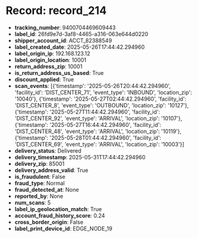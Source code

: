 # Record: record_214

- **tracking_number**: 9400704469609443
- **label_id**: 26fd9e7d-3af8-4465-a316-063e644d0220
- **shipper_account_id**: ACCT_82388549
- **label_created_date**: 2025-05-26T17:44:42.294960
- **label_origin_ip**: 192.168.123.12
- **label_origin_location**: 10001
- **return_address_zip**: 10001
- **is_return_address_us_based**: True
- **discount_applied**: True
- **scan_events**: [{'timestamp': '2025-05-26T20:44:42.294960', 'facility_id': 'DIST_CENTER_71', 'event_type': 'INBOUND', 'location_zip': '10040'}, {'timestamp': '2025-05-27T02:44:42.294960', 'facility_id': 'DIST_CENTER_8', 'event_type': 'OUTBOUND', 'location_zip': '10127'}, {'timestamp': '2025-05-27T11:44:42.294960', 'facility_id': 'DIST_CENTER_92', 'event_type': 'ARRIVAL', 'location_zip': '10107'}, {'timestamp': '2025-05-27T16:44:42.294960', 'facility_id': 'DIST_CENTER_48', 'event_type': 'ARRIVAL', 'location_zip': '10119'}, {'timestamp': '2025-05-28T01:44:42.294960', 'facility_id': 'DIST_CENTER_69', 'event_type': 'ARRIVAL', 'location_zip': '10003'}]
- **delivery_status**: Delivered
- **delivery_timestamp**: 2025-05-31T17:44:42.294960
- **delivery_zip**: 85001
- **delivery_address_valid**: True
- **is_fraudulent**: False
- **fraud_type**: Normal
- **fraud_detected_at**: None
- **reported_by**: None
- **num_scans**: 5
- **label_ip_geolocation_match**: True
- **account_fraud_history_score**: 0.24
- **cross_border_origin**: False
- **label_print_device_id**: EDGE_NODE_19